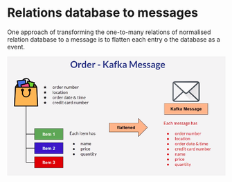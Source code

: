 # Relations database to messages

One approach of transforming the one-to-many relations of normalised relation database to a message is to flatten each entry o the database as a event. 

![](../../../.gitbook/assets/image%20%287%29.png)

